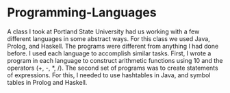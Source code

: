 # Programming-Languages
A class I took at Portland State University had us working with a few different languages in some abstract ways. For this class we used Java, Prolog, and Haskell. The programs were different from anything I had done before. I used each language to accomplish similar tasks. First, I wrote a program in each language to construct arithmetic functions using 10 and the operators (+, -, *, /). The second set of programs was to create statements of expressions. For this, I needed to use hashtables in Java, and symbol tables in Prolog and Haskell.
